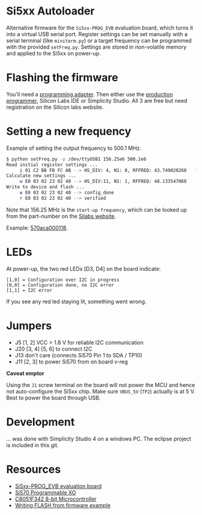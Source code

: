 # Si5xx Autoloader
Alternative firmware for the `Si5xx-PROG_EVB` evaluation board, which turns it into a virtual USB serial port.
Register settings can be set manually with a serial terminal (like `miniterm.py`) or a target frequency can be programmed with the provided `setFreq.py`.
Settings are stored in non-volatile memory and applied to the Si5xx on power-up.

# Flashing the firmware
You'll need a [programming adapter](https://www.silabs.com/products/development-tools/mcu/8-bit/8bit-mcu-accessories/8-bit-debug-adapter).
Then either use the [production programmer](https://www.silabs.com/documents/login/software/MCUProductionProgrammer.zip), Silicon Labs IDE or Simplicity Studio. All 3 are free but need registration on the Silicon labs website.

# Setting a new frequency
Example of setting the output frequency to 500.1 MHz.

```bash
$ python setFreq.py -p /dev/ttyUSB1 156.25e6 500.1e6
Read initial register settings ...
     i 01 C2 BB FB FC AB --> HS_DIV: 4, N1: 8, RFFREQ: 43.749020260   f_xtal: 114.288274 MHz
Calculate new settings ...
     w E0 03 02 23 02 40 --> HS_DIV:11, N1: 1, RFFREQ: 48.133547068
Write to device and flash ...
     w E0 03 02 23 02 40 --> config_done
     r E0 03 02 23 02 40 --> verified
```

Note that 156.25 MHz is the `start-up frequency`, which can be looked up from the part-number on the
[Silabs website](https://www.silabs.com/products/timing/lookup-customize).

Example: [570aca000118](https://www.silabs.com/TimingUtility/timing-part-number-search-results.aspx?term=570aca000118).

# LEDs

At power-up, the two red LEDs [D3, D4] on the board indicate:

    [1,0] = Configuration over I2C in progress
    [0,0] = Configuration done, no I2C error
    [1,1] = I2C error

If you see any red led staying lit, something went wrong.


# Jumpers

  * J5 [1, 2] VCC > 1.8 V for reliable I2C communication
  * J20 [3, 4] [5, 6] to connect I2C
  * J13 don't care (connects Si570 Pin 1 to SDA / TP10)
  * J11 [2, 3] to power Si570 from on board v-reg


__Caveat emptor__

Using the `J1` screw terminal on the board will not power the MCU and hence not auto-configure the Si5xx chip. Make sure `VBUS_5V` (`TP2`) actually is at 5 V. Best to power the board through USB.

# Development
... was done with Simplicity Studio 4 on a windows PC. The eclipse project is included in this git.

# Resources

 * [Si5xx-PROG_EVB evaluation board](https://www.silabs.com/documents/public/user-guides/Si5xx-PROG-EVB.pdf)
 * [Si570 Programmable XO](https://www.silabs.com/documents/public/data-sheets/si570.pdf)
 * [C8051F342 8-bit Microcontroller](https://www.silabs.com/documents/public/data-sheets/C8051F34x.pdf)
 * [Writing FLASH from firmware example](https://www.silabs.com/documents/public/example-code/AN201SW.zip)


